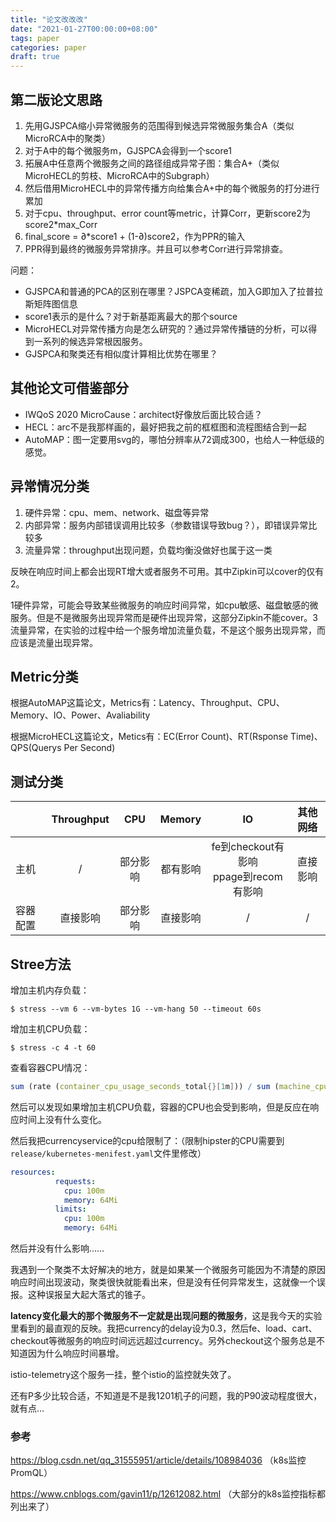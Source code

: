 ```yaml
---
title: "论文改改改"
date: "2021-01-27T00:00:00+08:00"
tags: paper
categories: paper
draft: true
---
```


## 第二版论文思路

1. 先用GJSPCA缩小异常微服务的范围得到候选异常微服务集合A（类似MicroRCA中的聚类）
2. 对于A中的每个微服务m，GJSPCA会得到一个score1
3. 拓展A中任意两个微服务之间的路径组成异常子图：集合A+（类似MicroHECL的剪枝、MicroRCA中的Subgraph）
4. 然后借用MicroHECL中的异常传播方向给集合A+中的每个微服务的打分进行累加
5. 对于cpu、throughput、error count等metric，计算Corr，更新score2为score2*max_Corr
6. final_score = ∂*score1 + (1-∂)score2，作为PPR的输入
7. PPR得到最终的微服务异常排序。并且可以参考Corr进行异常排查。

问题：

- GJSPCA和普通的PCA的区别在哪里？JSPCA变稀疏，加入G即加入了拉普拉斯矩阵图信息
- score1表示的是什么？对于新基距离最大的那个source
- MicroHECL对异常传播方向是怎么研究的？通过异常传播链的分析，可以得到一系列的候选异常根因服务。
- GJSPCA和聚类还有相似度计算相比优势在哪里？

## 其他论文可借鉴部分

- IWQoS 2020 MicroCause：architect好像放后面比较合适？
- HECL：arc不是我那样画的，最好把我之前的框框图和流程图结合到一起
- AutoMAP：图一定要用svg的，哪怕分辨率从72调成300，也给人一种低级的感觉。

## 异常情况分类

1. 硬件异常：cpu、mem、network、磁盘等异常
2. 内部异常：服务内部错误调用比较多（参数错误导致bug？），即错误异常比较多
3. 流量异常：throughput出现问题，负载均衡没做好也属于这一类

反映在响应时间上都会出现RT增大或者服务不可用。其中Zipkin可以cover的仅有2。

1硬件异常，可能会导致某些微服务的响应时间异常，如cpu敏感、磁盘敏感的微服务。但是不是微服务出现异常而是硬件出现异常，这部分Zipkin不能cover。3流量异常，在实验的过程中给一个服务增加流量负载，不是这个服务出现异常，而应该是流量出现异常。

## Metric分类

根据AutoMAP这篇论文，Metrics有：Latency、Throughput、CPU、Memory、IO、Power、Avaliability

根据MicroHECL这篇论文，Metics有：EC(Error Count)、RT(Rsponse Time)、QPS(Querys Per Second)

## 测试分类

| |   Throughput   |   CPU  | Memory | IO | 其他网络 |
| ----| :--: | :--: | :--: | :--: | :--: |
|主机 | / | 部分影响 | 都有影响 | fe到checkout有影响<br />ppage到recom有影响 | 直接影响 |
|容器配置 | 直接影响 | 部分影响 | 直接影响 | / | / |

## Stree方法

增加主机内存负载：

```shell
$ stress --vm 6 --vm-bytes 1G --vm-hang 50 --timeout 60s
```

增加主机CPU负载：

```shell
$ stress -c 4 -t 60
```

查看容器CPU情况：

```mathematica
sum (rate (container_cpu_usage_seconds_total{}[1m])) / sum (machine_cpu_cores{}) * 100
```

然后可以发现如果增加主机CPU负载，容器的CPU也会受到影响，但是反应在响应时间上没有什么变化。



然后我把currencyservice的cpu给限制了：（限制hipster的CPU需要到`release/kubernetes-menifest.yaml`文件里修改）

```yaml
resources:
          requests:
            cpu: 100m
            memory: 64Mi
          limits:
            cpu: 100m
            memory: 64Mi
```

然后并没有什么影响……

我遇到一个聚类不太好解决的地方，就是如果某一个微服务可能因为不清楚的原因响应时间出现波动，聚类很快就能看出来，但是没有任何异常发生，这就像一个误报。这种误报呈大起大落式的锥子。

**latency变化最大的那个微服务不一定就是出现问题的微服务**，这是我今天的实验里看到的最直观的反映。我把currency的delay设为0.3，然后fe、load、cart、checkout等微服务的响应时间远远超过currency。另外checkout这个服务总是不知道因为什么响应时间暴增。

istio-telemetry这个服务一挂，整个istio的监控就失效了。

还有P多少比较合适，不知道是不是我1201机子的问题，我的P90波动程度很大，就有点…



### 参考

https://blog.csdn.net/qq_31555951/article/details/108984036 （k8s监控PromQL）

https://www.cnblogs.com/gavin11/p/12612082.html （大部分的k8s监控指标都列出来了）